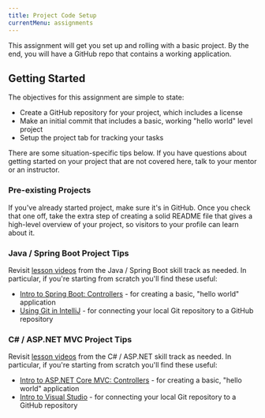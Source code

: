 ```yaml
---
title: Project Code Setup
currentMenu: assignments
---
```


This assignment will get you set up and rolling with a basic project. By the end, you will have a GitHub repo that contains a working application.

## Getting Started

The objectives for this assignment are simple to state:

- Create a GitHub repository for your project, which includes a license
- Make an initial commit that includes a basic, working "hello world" level project
- Setup the project tab for tracking your tasks

There are some situation-specific tips below. If you have questions about getting started on your project that are not covered here, talk to your mentor or an instructor.

### Pre-existing Projects

If you've already started project, make sure it's in GitHub. Once you check that one off, take the extra step of creating a solid README file that gives a high-level overview of your project, so visitors to your profile can learn about it.

### Java / Spring Boot Project Tips

Revisit [lesson videos](http://education.launchcode.org/skills-back-end-java/videos/) from the Java / Spring Boot skill track as needed. In particular, if you're starting from scratch you'll find these useful:

- [Intro to Spring Boot: Controllers](http://education.launchcode.org/skills-back-end-java/videos/intro-to-spring-boot-controllers/) - for creating a basic, "hello world" application
- [Using Git in IntelliJ](http://education.launchcode.org/skills-back-end-java/videos/using-git-in-intellij/) - for connecting your local Git repository to a GitHub repository

### C# / ASP.NET MVC Project Tips

Revisit [lesson videos](http://education.launchcode.org/skills-back-end-csharp/videos/) from the C# / ASP.NET skill track as needed. In particular, if you're starting from scratch you'll find these useful:

- [Intro to ASP.NET Core MVC: Controllers](http://education.launchcode.org/skills-back-end-csharp/videos/intro-to-mvc-controllers/) - for creating a basic, "hello world" application
- [Intro to Visual Studio](http://education.launchcode.org/skills-back-end-csharp/videos/intro-to-visual-studio/) - for connecting your local Git repository to a GitHub repository
